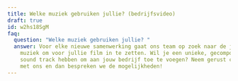 ```yaml
---
title: Welke muziek gebruiken jullie? (bedrijfsvideo)
draft: true
id: w2hs18SgM
faq:
  question: "Welke muziek gebruiken jullie? "
  answer: Voor elke nieuwe samenwerking gaat ons team op zoek naar de juiste
    muziek om voor jullie film in te zetten. Wil je een unieke, gecomponeerde
    sound track hebben om aan jouw bedrijf toe te voegen? Neem gerust contact op
    met ons en dan bespreken we de mogelijkheden!
---
```

